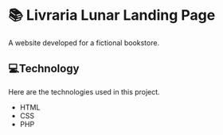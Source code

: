 # 📚 Livraria Lunar Landing Page


A website developed for a fictional bookstore.

## 💻Technology 

Here are the technologies used in this project.

* HTML
* CSS
* PHP

